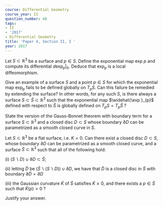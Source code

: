 ```yaml
---
course: Differential Geometry
course_year: II
question_number: 48
tags:
- II
- '2017'
- Differential Geometry
title: 'Paper 4, Section II, I '
year: 2017
---
```




Let $S \subset \mathbb{R}^{3}$ be a surface and $p \in S$. Define the exponential map exp $p$ and compute its differential $\left.d \exp _{p}\right|_{0}$. Deduce that $\exp _{p}$ is a local diffeomorphism.

Give an example of a surface $S$ and a point $p \in S$ for which the exponential map $\exp _{p}$ fails to be defined globally on $T_{p} S$. Can this failure be remedied by extending the surface? In other words, for any such $S$, is there always a surface $S \subset \widehat{S} \subset \mathbb{R}^{3}$ such that the exponential map $\widehat{\exp }_{p}$ defined with respect to $\widehat{S}$ is globally defined on $T_{p} S=T_{p} \widehat{S}$ ?

State the version of the Gauss-Bonnet theorem with boundary term for a surface $S \subset \mathbb{R}^{3}$ and a closed disc $D \subset S$ whose boundary $\partial D$ can be parametrized as a smooth closed curve in $S$.

Let $S \subset \mathbb{R}^{3}$ be a flat surface, i.e. $K=0$. Can there exist a closed disc $D \subset S$, whose boundary $\partial D$ can be parametrized as a smooth closed curve, and a surface $\tilde{S} \subset \mathbb{R}^{3}$ such that all of the following hold:

(i) $(S \backslash D) \cup \partial D \subset \tilde{S}$;

(ii) letting $\tilde{D}$ be $(\tilde{S} \backslash(S \backslash D)) \cup \partial D$, we have that $\tilde{D}$ is a closed disc in $\tilde{S}$ with boundary $\partial \tilde{D}=\partial D$

(iii) the Gaussian curvature $\tilde{K}$ of $\tilde{S}$ satisfies $\tilde{K} \geqslant 0$, and there exists a $p \in \tilde{S}$ such that $\tilde{K}(p)>0$ ?

Justify your answer.